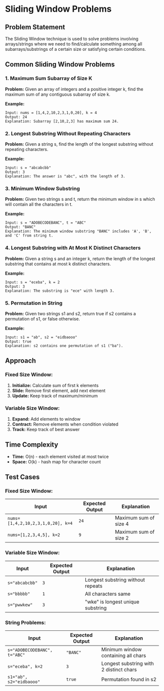 # Sliding Window Problems

## Problem Statement

The Sliding Window technique is used to solve problems involving arrays/strings where we need to find/calculate something among all subarrays/substrings of a certain size or satisfying certain conditions.

## Common Sliding Window Problems

### 1. Maximum Sum Subarray of Size K
**Problem:** Given an array of integers and a positive integer k, find the maximum sum of any contiguous subarray of size k.

**Example:**
```
Input: nums = [1,4,2,10,2,3,1,0,20], k = 4
Output: 24
Explanation: Subarray [2,10,2,3] has maximum sum 24.
```

### 2. Longest Substring Without Repeating Characters
**Problem:** Given a string s, find the length of the longest substring without repeating characters.

**Example:**
```
Input: s = "abcabcbb"
Output: 3
Explanation: The answer is "abc", with the length of 3.
```

### 3. Minimum Window Substring
**Problem:** Given two strings s and t, return the minimum window in s which will contain all the characters in t.

**Example:**
```
Input: s = "ADOBECODEBANC", t = "ABC"
Output: "BANC"
Explanation: The minimum window substring "BANC" includes 'A', 'B', and 'C' from string t.
```

### 4. Longest Substring with At Most K Distinct Characters
**Problem:** Given a string s and an integer k, return the length of the longest substring that contains at most k distinct characters.

**Example:**
```
Input: s = "eceba", k = 2
Output: 3
Explanation: The substring is "ece" with length 3.
```

### 5. Permutation in String
**Problem:** Given two strings s1 and s2, return true if s2 contains a permutation of s1, or false otherwise.

**Example:**
```
Input: s1 = "ab", s2 = "eidbaooo"
Output: true
Explanation: s2 contains one permutation of s1 ("ba").
```

## Approach

### Fixed Size Window:
1. **Initialize:** Calculate sum of first k elements
2. **Slide:** Remove first element, add next element
3. **Update:** Keep track of maximum/minimum

### Variable Size Window:
1. **Expand:** Add elements to window
2. **Contract:** Remove elements when condition violated
3. **Track:** Keep track of best answer

## Time Complexity
- **Time:** O(n) - each element visited at most twice
- **Space:** O(k) - hash map for character count

## Test Cases

### Fixed Size Window:
| Input | Expected Output | Explanation |
|-------|----------------|-------------|
| `nums=[1,4,2,10,2,3,1,0,20], k=4` | `24` | Maximum sum of size 4 |
| `nums=[1,2,3,4,5], k=2` | `9` | Maximum sum of size 2 |

### Variable Size Window:
| Input | Expected Output | Explanation |
|-------|----------------|-------------|
| `s="abcabcbb"` | `3` | Longest substring without repeats |
| `s="bbbbb"` | `1` | All characters same |
| `s="pwwkew"` | `3` | "wke" is longest unique substring |

### String Problems:
| Input | Expected Output | Explanation |
|-------|----------------|-------------|
| `s="ADOBECODEBANC", t="ABC"` | `"BANC"` | Minimum window containing all chars |
| `s="eceba", k=2` | `3` | Longest substring with 2 distinct chars |
| `s1="ab", s2="eidbaooo"` | `true` | Permutation found in s2 | 